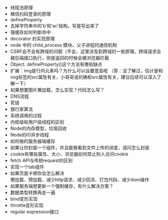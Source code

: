 - 线程池原理
- 微信扫码登录的原理
- defineProperty
- 去掉字符串中的’b’和’ac’结构。写是写出来了
- 强缓存如何判断命中
- decorator 的实现原理
- node 中的 child_process 模块，父子进程的通信机制
- CSRF会不会有跨域的问题（不会，这里涉及到跨域的一些原理，跨域请求会被后端接口执行，但是返回的时候会被浏览器拦截
- Object. defineProperty()这个方法有哪些缺点
- 扩展：img是行内元素吗？为什么可以设置宽高呢 （答：没了解过，估计是和img标签的src属性有关，小哥哥说的确和src属性有关，建议后续可以深入了解一下）
- 如果想要图片懒加载，怎么实现？代码怎么写？
- DNS流程  
- 死锁
- 银行家算法
- 系统调用的过程
- 内核级和用户级线程的区别
- Node的内存模型，垃圾回收
- Node的IO异步线程
- 如何做的服务器端缓存
- 如果让你封装一个组件，并且能够看到文件上传的进度，请问怎么封装
- cookie有哪些属性、大小、浏览器如何禁止别人访问cookie
- fetch API与传统request的区别
- 实现一个tab组件
- 如果页面卡顿你会怎么解决   
 懒加载、预加载、减少http请求、减少回流、打包代码、减少dom操作  
- 如果服务端想更新一个强制缓存，有什么解决方案？
- 数据类型转换再走一遍
- bind变形实现
- throttle变形实现
- regular expression接口
